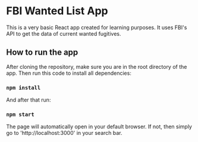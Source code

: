 # FBI Wanted List App

This is a very basic React app created for learning purposes.
It uses FBI's API to get the data of current wanted fugitives.

## How to run the app

After cloning the repository, make sure you are in the root directory of the app. Then run this code to install all dependencies:

### `npm install`

And after that run:

### `npm start`

The page will automatically open in your default browser. If not, then simply go to 'http://localhost:3000' in your search bar.

